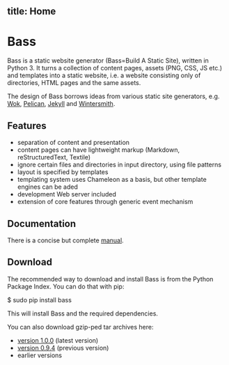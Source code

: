 title: Home
---
Bass
====

Bass is a static website generator (Bass=Build A Static Site), written in
Python 3. It turns a collection of content pages, assets (PNG, CSS, JS etc.)
and templates into a static website, i.e. a website consisting only of
directories, HTML pages and the same assets.

The design of Bass borrows ideas from various static site generators, e.g.
[Wok][wok], [Pelican][pelican], [Jekyll][jekyll] and [Wintersmith][wintersmith].

Features
--------

- separation of content and presentation
- content pages can have lightweight markup (Markdown, reStructuredText, Textile)
- ignore certain files and directories in input directory, using file patterns
- layout is specified by templates
- templating system uses Chameleon as a basis, but other template engines can be aded
- development Web server included
- extension of core features through generic event mechanism

[wok]: https://github.com/mythmon/wok
[static]: https://www.staticgen.com/
[wintersmith]: https://github.com/jnordberg/wintersmith
[pelican]: https://github.com/getpelican/pelican
[jekyll]: http://jekyllrb.com/

Documentation
-------------
There is a concise but complete [manual](/bass/manual.html).

Download
--------

The recommended way to download and install Bass is from the Python Package Index.
You can do that with pip:

$ sudo pip install bass

This will install Bass and the required dependencies.

You can also download gzip-ped tar archives here:

- [version 1.0.0](/bass/download/bass-1.0.0.tar.gz) (latest version)
- [version 0.9.4](/bass/download/bass-0.9.4.tar.gz) (previous version)
- earlier versions
